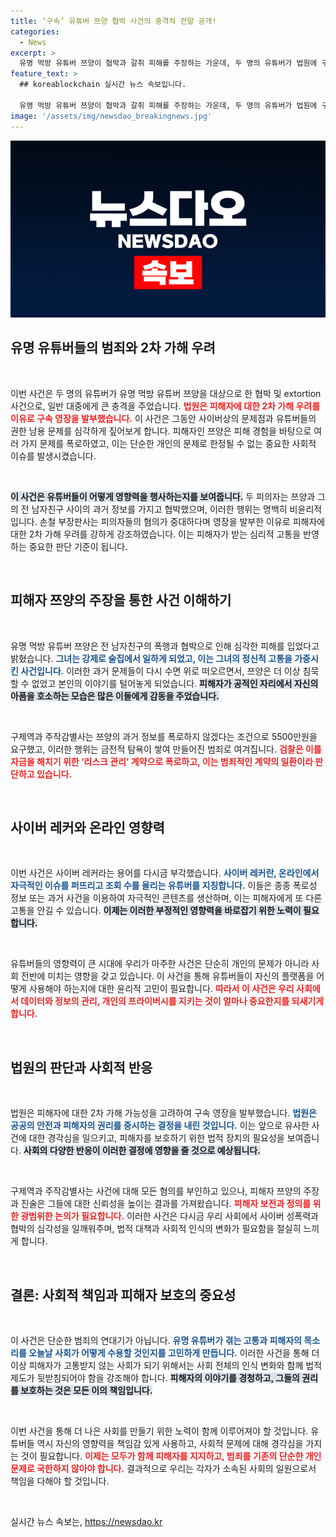 ```yaml
---
title: ‘구속’ 유튜버 쯔양 협박 사건의 충격적 전말 공개!
categories:
  - News
excerpt: >
  유명 먹방 유튜버 쯔양이 협박과 갈취 피해를 주장하는 가운데, 두 명의 유튜버가 법원에 구속됐다. 이들은 쯔양에게 과거 폭로를 거래 조건으로 5500만원을 요구한 혐의로, 사건의 전말이 긴급히 밝혀지고 있다. 클릭해서 진실을 확인해보세요!
feature_text: >
  ## koreablockchain 실시간 뉴스 속보입니다.

  유명 먹방 유튜버 쯔양이 협박과 갈취 피해를 주장하는 가운데, 두 명의 유튜버가 법원에 구속됐다. 이들은 쯔양에게 과거 폭로를 거래 조건으로 5500만원을 요구한 혐의로, 사건의 전말이 긴급히 밝혀지고 있다. 클릭해서 진실을 확인해보세요!
image: '/assets/img/newsdao_breakingnews.jpg'
---
```


<p><img src="/assets/img/newsdao_breakingnews.jpg" alt="koreablockchain 속보" /></p>

<h2 data-ke-size="size26">유명 유튜버들의 범죄와 2차 가해 우려</h2>

<p data-ke-size="size16">&nbsp;</p>

<p>이번 사건은 두 명의 유튜버가 유명 먹방 유튜버 쯔양을 대상으로 한 협박 및 extortion 사건으로, 일반 대중에게 큰 충격을 주었습니다. <b><span style="color: #ee2323;">법원은 피해자에 대한 2차 가해 우려를 이유로 구속 영장을 발부했습니다.</span></b> 이 사건은 그동안 사이버상의 문제점과 유튜버들의 권한 남용 문제를 심각하게 짚어보게 합니다. 피해자인 쯔양은 피해 경험을 바탕으로 여러 가지 문제를 폭로하였고, 이는 단순한 개인의 문제로 한정될 수 없는 중요한 사회적 이슈를 발생시켰습니다. </p>

<p data-ke-size="size16">&nbsp;</p>

<p><b><span style="background-color: #21538527;">이 사건은 유튜버들이 어떻게 영향력을 행사하는지를 보여줍니다.</span></b> 두 피의자는 쯔양과 그의 전 남자친구 사이의 과거 정보를 가지고 협박했으며, 이러한 행위는 명백히 비윤리적입니다. 손철 부장판사는 피의자들의 혐의가 중대하다며 영장을 발부한 이유로 피해자에 대한 2차 가해 우려를 강하게 강조하였습니다. 이는 피해자가 받는 심리적 고통을 반영하는 중요한 판단 기준이 됩니다. </p>

<p data-ke-size="size16">&nbsp;</p>

<h2 data-ke-size="size26">피해자 쯔양의 주장을 통한 사건 이해하기</h2>

<p data-ke-size="size16">&nbsp;</p>

<p>유명 먹방 유튜버 쯔양은 전 남자친구의 폭행과 협박으로 인해 심각한 피해를 입었다고 밝혔습니다. <b><span style="color: #1a5490;">그녀는 강제로 술집에서 일하게 되었고, 이는 그녀의 정신적 고통을 가중시킨 사건입니다.</span></b> 이러한 과거 문제들이 다시 수면 위로 떠오르면서, 쯔양은 더 이상 침묵할 수 없었고 본인의 이야기를 털어놓게 되었습니다. <b><span style="background-color: #21538527;">피해자가 공적인 자리에서 자신의 아픔을 호소하는 모습은 많은 이들에게 감동을 주었습니다.</span></b></p>

<p data-ke-size="size16">&nbsp;</p>

<p>구제역과 주작감별사는 쯔양의 과거 정보를 폭로하지 않겠다는 조건으로 5500만원을 요구했고, 이러한 행위는 금전적 탐욕이 쌓여 만들어진 범죄로 여겨집니다. <b><span style="color: #ee2323;">검찰은 이를 자금을 해치기 위한 ‘리스크 관리’ 계약으로 폭로하고, 이는 범죄적인 계약의 일환이라 판단하고 있습니다.</span></b> </p>

<p data-ke-size="size16">&nbsp;</p>

<h2 data-ke-size="size26">사이버 레커와 온라인 영향력</h2>

<p data-ke-size="size16">&nbsp;</p>

<p>이번 사건은 사이버 레커라는 용어를 다시금 부각했습니다. <b><span style="color: #1a5490;">사이버 레커란, 온라인에서 자극적인 이슈를 퍼뜨리고 조회 수를 올리는 유튜버를 지칭합니다.</span></b> 이들은 종종 폭로성 정보 또는 과거 사건을 이용하여 자극적인 콘텐츠를 생산하며, 이는 피해자에게 또 다른 고통을 안길 수 있습니다. <b><span style="background-color: #21538527;">이제는 이러한 부정적인 영향력을 바로잡기 위한 노력이 필요합니다.</span></b></p>

<p data-ke-size="size16">&nbsp;</p>

<p>유튜버들의 영향력이 큰 시대에 우리가 마주한 사건은 단순히 개인의 문제가 아니라 사회 전반에 미치는 영향을 갖고 있습니다. 이 사건을 통해 유튜버들이 자신의 플랫폼을 어떻게 사용해야 하는지에 대한 윤리적 고민이 필요합니다. <b><span style="color: #ee2323;">따라서 이 사건은 우리 사회에서 데이터와 정보의 관리, 개인의 프라이버시를 지키는 것이 얼마나 중요한지를 되새기게 합니다.</span></b> </p>

<p data-ke-size="size16">&nbsp;</p>

<h2 data-ke-size="size26">법원의 판단과 사회적 반응</h2>

<p data-ke-size="size16">&nbsp;</p>

<p>법원은 피해자에 대한 2차 가해 가능성을 고려하여 구속 영장을 발부했습니다. <b><span style="color: #1a5490;">법원은 공공의 안전과 피해자의 권리를 중시하는 결정을 내린 것입니다.</span></b> 이는 앞으로 유사한 사건에 대한 경각심을 일으키고, 피해자를 보호하기 위한 법적 장치의 필요성을 보여줍니다. <b><span style="background-color: #21538527;">사회의 다양한 반응이 이러한 결정에 영향을 줄 것으로 예상됩니다.</span></b></p>

<p data-ke-size="size16">&nbsp;</p>

<p>구제역과 주작감별사는 사건에 대해 모든 혐의를 부인하고 있으나, 피해자 쯔양의 주장과 진술은 그들에 대한 신뢰성을 높이는 결과를 가져왔습니다. <b><span style="color: #ee2323;">피해자 보전과 정의를 위한 광범위한 논의가 필요합니다.</span></b> 이러한 사건은 다시금 우리 사회에서 사이버 성폭력과 협박의 심각성을 일깨워주며, 법적 대책과 사회적 인식의 변화가 필요함을 절실히 느끼게 합니다. </p>

<p data-ke-size="size16">&nbsp;</p>

<h2 data-ke-size="size26">결론: 사회적 책임과 피해자 보호의 중요성</h2>

<p data-ke-size="size16">&nbsp;</p>

<p>이 사건은 단순한 범죄의 연대기가 아닙니다. <b><span style="color: #1a5490;">유명 유튜버가 겪는 고통과 피해자의 목소리를 오늘날 사회가 어떻게 수용할 것인지를 고민하게 만듭니다.</span></b> 이러한 사건을 통해 더 이상 피해자가 고통받지 않는 사회가 되기 위해서는 사회 전체의 인식 변화와 함께 법적 제도가 뒷받침되어야 함을 강조해야 합니다. <b><span style="background-color: #21538527;">피해자의 이야기를 경청하고, 그들의 권리를 보호하는 것은 모든 이의 책임입니다.</span></b></p>

<p data-ke-size="size16">&nbsp;</p> 

<p>이번 사건을 통해 더 나은 사회를 만들기 위한 노력이 함께 이루어져야 할 것입니다. 유튜버들 역시 자신의 영향력을 책임감 있게 사용하고, 사회적 문제에 대해 경각심을 가지는 것이 필요합니다. <b><span style="color: #ee2323;">이제는 모두가 함께 피해자를 지지하고, 범죄를 기존의 단순한 개인 문제로 국한하지 않아야 합니다.</span></b> 결과적으로 우리는 각자가 소속된 사회의 일원으로서 책임을 다해야 할 것입니다. </p>

<p data-ke-size="size16">&nbsp;</p>
실시간 뉴스 속보는, <a href="https://newsdao.kr" rel="dofollow">https://newsdao.kr</a>



